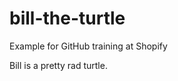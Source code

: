 bill-the-turtle
===============

Example for GitHub training at Shopify

Bill is a pretty rad turtle.
